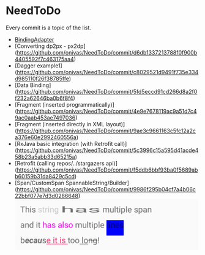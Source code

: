 # NeedToDo

Every commit is a topic of the list. 

- [BindingAdapter](https://github.com/onivas/NeedToDo/commit/f393418439a51238fd79113641a348951cf92e46)
- [Converting dp2px - px2dp] (https://github.com/onivas/NeedToDo/commit/d6db1337213788f0f900b4405592f7c463175aa4)
- [Dagger example1] (https://github.com/onivas/NeedToDo/commit/c8029521d9491f735e334d985110f26f38785ffe)
- [Data Binding] (https://github.com/onivas/NeedToDo/commit/5fd5eccd91cd266d8a2f0f232a62646ba0b6f8f4)
- [Fragment (inserted programmatically)] (https://github.com/onivas/NeedToDo/commit/4e9e7678119ac9a51d7c49ac0aab453ae7497036)
- [Fragment (inserted directly in XML layout)] (https://github.com/onivas/NeedToDo/commit/9ae3c9661163c5fc12a2ca376e60e2992460556a)
- [RxJava basic integration (with Retrofit call)] (https://github.com/onivas/NeedToDo/commit/5c3996c15a595d41acde458b23a5abb33d65215a)
- [Retrofit (calling repos/../stargazers api)] (https://github.com/onivas/NeedToDo/commit/f5ddb6bbf93ba0f5689abb60159b31da8429c5cd)
- [Span/CustomSpan SpannableString/Builder] (https://github.com/onivas/NeedToDo/commit/9986f295b04cf7a4b06c22bbf077e7d3d0286648)
![alt text](https://github.com/onivas/NeedToDo/blob/master/span.png)

